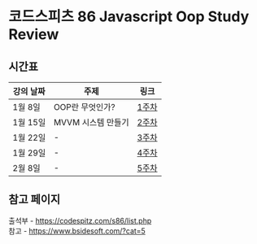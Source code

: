 # 코드스피츠 86 Javascript Oop Study Review

## 시간표
| 강의 날짜 | 주제 | 링크 |
| -- | -- | -- |
| 1월 8일 | OOP란 무엇인가? | [1주차](./week1/README.md) |
| 1월 15일 | MVVM 시스템 만들기 | [2주차](./week2/README.md) |
| 1월 22일 | - | [3주차](./week3/README.md) |
| 1월 29일 | - | [4주차](./week4/README.md) |
| 2월 8일 | - | [5주차](./week5/README.md) |

## 참고 페이지
출석부 - https://codespitz.com/s86/list.php<br>
참고 - https://www.bsidesoft.com/?cat=5
